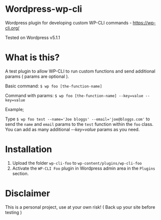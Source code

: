 # Wordpress-wp-cli
Wordpress plugin for developing custom WP-CLI commands - https://wp-cli.org/

Tested on Wordpress v5.1.1

# What is this?

A test plugin to allow WP-CLI to run custom functions and send additional params ( params are optional ).

Basic command: `$ wp foo [the-function-name]`

Command with params: `$ wp foo [the-function-name] --key=value --key=value`

Example; 

Type `$ wp foo test --name='Joe bloggs' --email='joe@bloggs.com'` to send the `name` and `email` params to the `test` function within the `foo` class. You can add as many additional *--key=value* params as you need.

# Installation

1) Upload the folder `wp-cli-foo` to `wp-content/plugins/wp-cli-foo`
2) Activate the `WP-CLI Foo` plugin in Wordpress admin area in the `Plugins` section.

# Disclaimer

This is a personal project, use at your own risk! ( Back up your site before testing )


